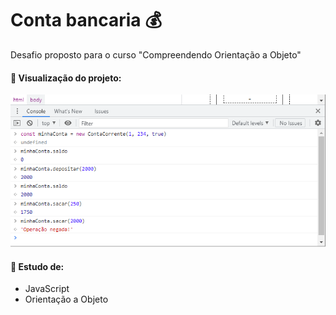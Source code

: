 # Conta bancaria 💰
Desafio proposto para o curso "Compreendendo Orientação a Objeto"

#### 📌 Visualização do projeto:

<p align="left">
  <img src="img/demo.png">
</p>

#### 📌 Estudo de:
- JavaScript
- Orientação a Objeto
